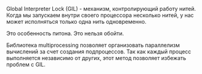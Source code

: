 Global Interpreter Lock (GIL) - механизм, контролирующий работу нитей.
Когда мы запускаем внутри своего процессора несколько нитей, у нас может исполняться только одна нить одновременно. 

Это особенность питона. Это нельзя обойти.

Библиотека multiprocessing позволяет организовать параллелизм вычислений за счет создания подпроцессов. 
Так как каждый процесс выполняется независимо от других, этот метод позволяет избежать проблем с GIL.


